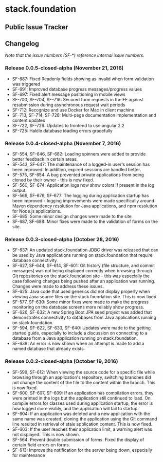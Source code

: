 # stack.foundation 
## Public Issue Tracker

## Changelog
*Note that the issue numbers (SF-***) reference internal issue numbers.*

### Release 0.0.5-closed-alpha (November 21, 2016)
- SF-687: Fixed Readonly fields showing as invalid when form validation was triggered
- SF-691: Improved database progress messages/progress values
- SF-697: Fixed alert message positioning in mobile views
- SF-700, SF-704, SF-716: Secured form requests in the FE against resubmission during asynchronous request wait periods
- SF-712: Recognize and use Docker for Mac in client machine
- SF-713, SF-714, SF-728: Multi-page documentation implementation and content updates
- SF-722, SF-726: Updates to frontend to use angular 2.2
- SF-725: Haldle database loading errors gracefully

### Release 0.0.4-closed-alpha (November 7, 2016)
- SF-554, SF-646, SF-682: Loading spinners were added to provide better feedback in certain areas.
- SF-543, SF-647: The maintenance of a logged-in user's session has been improved. In addition, expired sessions are handled better.
- SF-575, SF-654: A bug prevented private applications from being cloned by their owner - this is now fixed.
- SF-560, SF-674: Application logs now show colors if present in the log output.
- SF-566, SF-676, SF-677: The logging during application startup has been improved - logging improvements were made specifically around Maven dependency resolution for Java applications, and npm resolution for Node.js applications.
- SF-685: Some minor design changes were made to the site.
- SF-687, SF-688: Minor fixes were made to the validation of forms on the site.

### Release 0.0.3-closed-alpha (October 28, 2016)
- SF-637: An updated stack.foundation JDBC driver was released that can be used by Java applications running on stack.foundation that require database connectivity.
- SF-627, SF-644, SF-614, SF-601: Git history (file structure, and commit messages) was not being displayed correctly when browsing through Git repositories on the stack.foundation site - this was especially the case following changes being pushed after an application was running. Changes were made to address these issues.
- SF-625: Java code that used generics did not display properly when viewing Java source files on the stack.foundation site. This is now fixed.
- SF-577, SF-630: Some minor fixes were made to make the progress monitoring on the database screens more reliably show progress.
- SF-626, SF-632: A new Spring Boot JPA seed project was added that demonstrates connectivity to databases from Java applications running on stack.foundation.
- SF-594, SF-622, SF-633, SF-640: Updates were made to the getting started guide, especially to include a discussion on connecting to a database from a Java application running on stack.foundation.
- SF-638: An error is now shown when an attempt is made to add a named database that already exists.

### Release 0.0.2-closed-alpha (October 19, 2016)
- SF-599, SF-612: When viewing the source code for a specific file while browsing through an application's repository, switching branches did not change the content of the file to the content within the branch. This is now fixed.
- SF-600, SF-607, SF-609: If an application has compilation errors, they were printed in the logs but the application still continued to load. On compile errors for classes used during application startup, the error is now logged more visibly, and the application will fail to startup.
- SF-604: If an application was deleted and a new application with the same name was created, cloning the application using the Git command line resulted in retrieval of stale application content. This is now fixed.
- SF-603: If the user reaches their application limit, a warning alert was not displayed. This is now shown.
- SF-564: Prevent double submission of forms. Fixed the display of certain field errors on forms.
- SF-613: Improve the notification for the server being down, especially for maintenance
